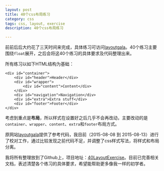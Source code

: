 ```yaml
---
layout: post
title: 40个css布局练习
category: css
tags: css, layout, exercise
description: 40个css布局练习

---
```


前前后后大约花了三天时间来完成，具体练习可访问[layoutgala](http://blog.html.it/layoutgala/)。40个练习主要围绕`float`展开，之后会将这40个练习的具体要求及代码整理出来。

所有练习以如下HTML结构为基础：

	<div id="container">
		<div id="header">Header</div>
		<div id="wrapper">
    		<div id="content">Content</div>
    	</div>
    	<div id="navigation">Navigation</div>
    	<div id="extra">Extra stuff</div>
    	<div id="footer">Footer</div>
	</div> 
	
考虑到重点是**布局**，所以样式在设置好之后几乎不会再改动，主要改动的是`container`、`wrapper`、`content`、`extra`和`footer`布局方式。

原网站[layoutgala](http://blog.html.it/layoutgala/)提供了参考代码，我目前（2015-08-08 到 2015-08-13）进行了校对工作，通过比较发现之前代码不足，并调整了css样式写法，将样式和布局分离。

我将所有整理放到了Github上，项目地址：[40LayoutExercise](https://github.com/byr-gdp/40LayoutExercise)。目前已完善相关文档，表述清楚各个练习的具体要求，希望能帮助更多像我一样的初学者。




